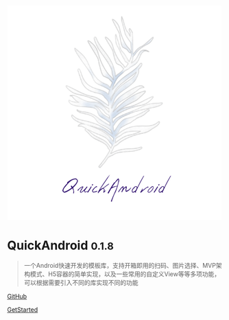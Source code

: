 ![logo](images/QuickAndroid.png ':size=200')

# QuickAndroid <small>0.1.8</small>

> 一个Android快速开发的模板库，支持开箱即用的扫码、图片选择、MVP架构模式、H5容器的简单实现，以及一些常用的自定义View等等多项功能，可以根据需要引入不同的库实现不同的功能

[GitHub](https://github.com/SunnyQjm/quickandroid)

[GetStarted](#quickandroid)

